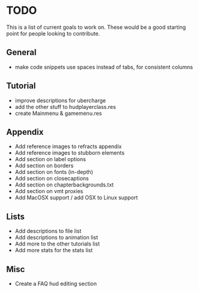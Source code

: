 # TODO

This is a list of current goals to work on. These would be a good starting point for people looking to contribute.

## General

* make code snippets use spaces instead of tabs, for consistent columns

## Tutorial

* improve descriptions for ubercharge
* add the other stuff to hudplayerclass.res
* create Mainmenu & gamemenu.res

## Appendix

* Add reference images to refracts appendix
* Add reference images to stubborn elements
* Add section on label options
* Add section on borders
* Add section on fonts (in-depth)
* Add section on closecaptions
* Add section on chapterbackgrounds.txt
* Add section on vmt proxies
* Add MacOSX support / add OSX to Linux support

## Lists

* Add descriptions to file list
* Add descriptions to animation list
* Add more to the other tutorials list
* Add more stats for the stats list

## Misc

* Create a FAQ hud editing section
